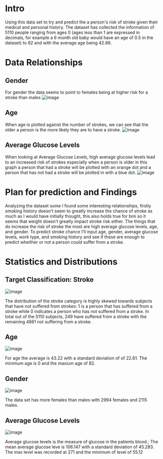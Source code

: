 # Intro
Using this data set to try and predict the a person's risk of stroke given their medical and personal history. The dataset has collected the information of 5110 people ranging from ages 0 (ages less than 1 are expressed in decimals, for example a 6 month old baby would have an age of 0.5 in the dataset) to 82 and with the average age being 42.86. 
# Data Relationships
## Gender
For gender the data seems to point to females being at higher risk for a stroke than males
![image](https://user-images.githubusercontent.com/56704804/165633247-eee934b2-a81b-43b3-b919-ee9e4d8bcef2.png)
## Age
When age is plotted against the number of strokes, we can see that the older a person is the more likely they are to have a stroke.
![image](https://user-images.githubusercontent.com/56704804/165634674-c34ceded-64b9-4ceb-aad8-8922d89f6059.png)
## Average Glucose Levels
When looking at Average Glucose Levels, high average glucose levels lead to an increased risk of strokes especially when a person is older in this graph a person that had a stroke will be plotted with an orange dot and a person that has not had a stroke will be plotted in with a blue dot.
![image](https://user-images.githubusercontent.com/56704804/165602210-677a1801-6c22-4502-a1c4-abc5332b4964.png)
# Plan for prediction and Findings
Analyzing the dataset some I found some interesting relationships, firstly smoking history doesn't seem to greatly increase the chance of stroke as much as I would have initially thought, this also holds true for bmi so it seems that weight doesn't greatly impact stroke risk either. The things that do increase the risk of stroke the most are high average glucose levels, age, and gender. To predict stroke chance I'll input age, gender, average glucose levels, work type, and smoking history and see if these are enough to predict wheither or not a person could suffer from a stroke.

# Statistics and Distributions
## Target Classification: Stroke
![image](https://user-images.githubusercontent.com/56704804/165641136-faaf4fe5-536f-4d67-a72b-31c851e0f144.png)

The distribution of the stroke category is highly skewed towards subjects that have not suffered from strokes: 1 is a person that has suffered from a stroke while 0 indicates a person who has not suffered from a stroke. In total out of the 5110 subjects, 249 have suffered from a stroke with the remaining 4861 not suffering from a stroke.

## Age
![image](https://user-images.githubusercontent.com/56704804/165642360-6f4ab40a-de69-4a82-9145-1cfd2cd05a7f.png)

For age the average is 43.22 with a standard deviation of of 22.61. The minimum age is 0 and the maxium age of 82.

## Gender
![image](https://user-images.githubusercontent.com/56704804/165642985-d1223e19-efdd-44aa-b512-8fbe5f987c54.png)

The data set has more females than males with 2994 females and 2115 males.

## Average Glucose Levels
![image](https://user-images.githubusercontent.com/56704804/166061342-b1a798f2-4193-4862-964e-5cf51d517166.png)

Average glucose levels is the measure of glucose in the patients blood.; The mean average glucose leve is 106.147 with a standard deviation of 45.283. The max level was recorded at 271 and the minimum of level of 55.12
